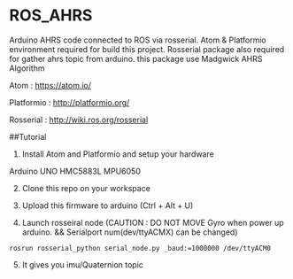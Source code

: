 # ROS_AHRS
Arduino AHRS code connected to ROS via rosserial. Atom &amp; Platformio environment required for build this project. Rosserial package also required for gather ahrs topic from arduino.
this package use Madgwick AHRS Algorithm

Atom : https://atom.io/

Platformio : http://platformio.org/

Rosserial : http://wiki.ros.org/rosserial

##Tutorial

1. Install Atom and Platformio and setup your hardware 

  Arduino UNO
  HMC5883L
  MPU6050

2. Clone this repo on your workspace

3. Upload this firmware to arduino (Ctrl + Alt + U)

4. Launch rosseiral node (CAUTION : DO NOT MOVE Gyro when power up arduino. && Serialport num(dev/ttyACMX) can be changed)
  ```{r, engine='bash', count_lines}
  rosrun rosserial_python serial_node.py _baud:=1000000 /dev/ttyACM0 
  ```

5. It gives you imu/Quaternion topic
